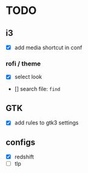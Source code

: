 # TODO

## i3

- [x] add media shortcut in conf

### rofi / theme

- [x] select look
- [] search file: `find`


## GTK

- [x] add rules to gtk3 settings

## configs

- [x] redshift 
- [ ] tlp
